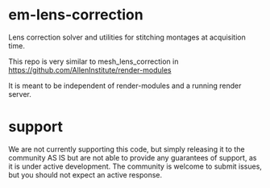 # em-lens-correction

Lens correction solver and utilities for stitching montages at acquisition time.

This repo is very similar to mesh_lens_correction in 
https://github.com/AllenInstitute/render-modules

It is meant to be independent of render-modules and a running render server.

# support

We are not currently supporting this code, but simply releasing it to the community AS IS but are not able to provide any guarantees of support, as it is under active development. The community is welcome to submit issues, but you should not expect an active response.
